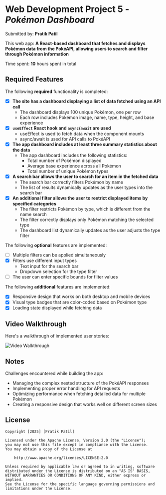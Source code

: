 # Web Development Project 5 - *Pokémon Dashboard*

Submitted by: **Pratik Patil**

This web app: **A React-based dashboard that fetches and displays Pokémon data from the PokéAPI, allowing users to search and filter through Pokémon information**

Time spent: **10** hours spent in total

## Required Features

The following **required** functionality is completed:

- [x] **The site has a dashboard displaying a list of data fetched using an API call**
  - The dashboard displays 100 unique Pokémon, one per row
  - Each row includes Pokémon image, name, type, height, and base experience
- [x] **`useEffect` React hook and `async`/`await` are used**
  - useEffect is used to fetch data when the component mounts
  - async/await is used for API calls to PokéAPI
- [x] **The app dashboard includes at least three summary statistics about the data** 
  - The app dashboard includes the following statistics:
    - Total number of Pokémon displayed
    - Average base experience across all Pokémon
    - Total number of unique Pokémon types
- [x] **A search bar allows the user to search for an item in the fetched data**
  - The search bar correctly filters Pokémon by name
  - The list of results dynamically updates as the user types into the search bar
- [x] **An additional filter allows the user to restrict displayed items by specified categories**
  - The filter restricts Pokémon by type, which is different from the name search
  - The filter correctly displays only Pokémon matching the selected type
  - The dashboard list dynamically updates as the user adjusts the type filter

The following **optional** features are implemented:

- [ ] Multiple filters can be applied simultaneously
- [x] Filters use different input types
  - Text input for the search bar
  - Dropdown selection for the type filter
- [ ] The user can enter specific bounds for filter values

The following **additional** features are implemented:

* [x] Responsive design that works on both desktop and mobile devices
* [x] Visual type badges that are color-coded based on Pokémon type
* [x] Loading state displayed while fetching data

## Video Walkthrough

Here's a walkthrough of implemented user stories:

<img src='http://i.imgur.com/link/to/your/gif/file.gif' title='Video Walkthrough' width='' alt='Video Walkthrough' />


## Notes

Challenges encountered while building the app:
- Managing the complex nested structure of the PokéAPI responses
- Implementing proper error handling for API requests
- Optimizing performance when fetching detailed data for multiple Pokémon
- Creating a responsive design that works well on different screen sizes

## License

    Copyright [2025] [Pratik Patil]

    Licensed under the Apache License, Version 2.0 (the "License");
    you may not use this file except in compliance with the License.
    You may obtain a copy of the License at

        http://www.apache.org/licenses/LICENSE-2.0

    Unless required by applicable law or agreed to in writing, software
    distributed under the License is distributed on an "AS IS" BASIS,
    WITHOUT WARRANTIES OR CONDITIONS OF ANY KIND, either express or implied.
    See the License for the specific language governing permissions and
    limitations under the License.
